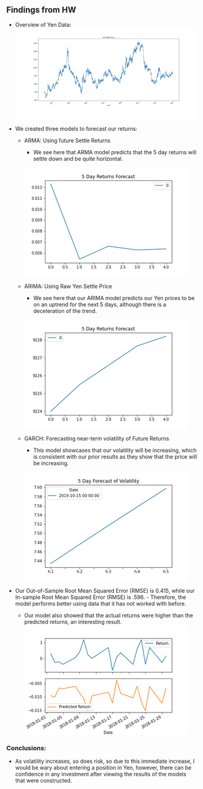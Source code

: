 ## Findings from HW 

- Overview of Yen Data:
![Photo](Images/Settle_graph.png)

- We created three models to forecast our returns:

  - ARMA: Using future Settle Returns
       - We see here that ARMA model predicts that the 5 day returns will settle down and be quite horizontal. 
      
      ![Photo](Images/ARMA_5_Day_Returns_Forecast.png)

  - ARIMA: Using Raw Yen Settle Price
       - We see here that our ARIMA model predicts our Yen prices to be on an uptrend for the next 5 days, although there is a deceleration of the trend. 
       
     ![Photo](Images/ARIMA_5_Day_Returns_Forecast.png)

   - GARCH: Forecasting near-term volatility of Future Returns
        - This model showcases that our volatility will be increasing, which is consistent with our prior results as they show that the price will be increasing. 

      ![Photo](Images/5_Day_Forecast_of_Volatility.png)        
     
     
- Our Out-of-Sample Root Mean Squared Error (RMSE) is 0.415, while our In-sample Root Mean Squared Error (RMSE) is .596.
         - Therefore, the model performs better using data that it has not worked with before.
         
     - Our model also showed that the actual returns were higher than the predicted returns, an interesting result. 
![Photo](Images/Actual_vs_Predicted.png)
    
### Conclusions:
   - As volatility increases, so does risk, so due to this immediate increase, I would be wary about entering a position in Yen, however, there can be confidence in any investment after viewing the results of the models that were constructed. 
        
